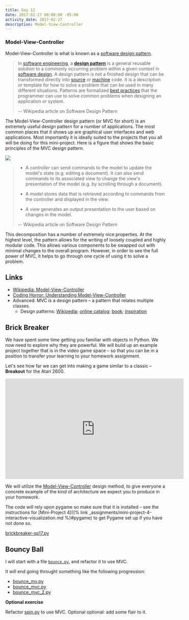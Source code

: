```yaml
---
title: Day 12
date: 2017-02-27 00:00:00 -05:00
activity_date: 2017-02-27
description: Model-View-Controller
---
```


### Model-View-Controller

Model-View-Controller is what is known as a [software design
pattern](https://en.wikipedia.org/wiki/Software_design_pattern).


> In [software engineering](https://en.wikipedia.org/wiki/Software_engineering), a **[design
pattern](https://en.wikipedia.org/wiki/Design_pattern "Design pattern")**  is
a general reusable solution to a commonly occurring problem within a given
context in [software design](https://en.wikipedia.org/wiki/Software_design). A design pattern is not a finished design that can be
transformed directly into [source](https://en.wikipedia.org/wiki/Source_code) or [machine](https://en.wikipedia.org/wiki/Machine_code) code. It is a description or template for how to solve a
problem that can be used in many different situations. Patterns are formalized
[best practices](https://en.wikipedia.org/wiki/Best_practice)
that the programmer can use to solve common problems when designing an
application or system.
>
> \-- Wikipedia article on Software Design Pattern

The Model-View-Controller design pattern (or MVC for short) is an extremely
useful design pattern for a number of applications. The most common places
that it shows up are graphical user interfaces and web applications. Most
importantly it is ideally suited to the projects that you all will be doing
for this mini-project. Here is a figure that shows the basic principles of the
MVC design pattern.

[![](https://upload.wikimedia.org/wikipedia/commons/thumb/a/a0/MVC-Process.svg/500px-MVC-Process.svg.png)](https://upload.wikimedia.org/wikipedia/commons/thumb/a/a0/MVC-Process.svg/500px-MVC-Process.svg.png)

> * A _controller_ can send commands to the model to update the model's state
(e.g. editing a document). It can also send commands to its associated view to
change the view's presentation of the model (e.g. by scrolling through a
document).
>
> * A _model_ stores data that is retrieved according to commands from the
controller and displayed in the view.
>
> * A _view_ generates an output presentation to the user based on changes in
the model.
>
> \-- Wikipedia article on Software Design Pattern

This decomposition has a number of extremely nice properties. At the highest
level, the pattern allows for the writing of loosely coupled and highly
modular code. This allows various components to be swapped out with minimal
changes to the overall program. However, in order to see the full power of
MVC, it helps to go through one cycle of using it to solve a problem.

## Links

* [Wikipedia: Model-View-Controller](https://en.wikipedia.org/wiki/Model–view–controller)
* [Coding Horror: Understanding Model-View-Controller](https://blog.codinghorror.com/understanding-model-view-controller/)
* Advanced: MVC is a design pattern – a pattern that relates multiple classes.
    * Design patterns: [Wikipedia](http://www.oodesign.com/); [online catalog](http://www.oodesign.com/); [book](https://en.wikipedia.org/wiki/Design_Patterns); [inspiration](https://en.wikipedia.org/wiki/Pattern_(architecture))

## Brick Breaker

We have spent some time getting you familiar with objects in Python. We now need to explore why they are powerful. We will build up an example project together that is in the video game space – so that you can be in a position to transfer your learning to your homework assignment.

Let's see how far we can get into making a game similar to a classic – **Breakout** for the Atari 2600.

<iframe width="560" height="315" src="https://www.youtube.com/embed/JRAPnuwnpRs" frameborder="0" allowfullscreen></iframe>

We will utilize the [Model-View-Controller](http://en.wikipedia.org/wiki/Model–view–controller) design method, to give everyone a concrete example of the kind of architecture we expect you to produce in your homework.

The code will rely upon pygame so make sure that it is installed – see the instructions for [Mini-Project 4]({% link _assignments/mini-project-4-interactive-visualization.md %}#pygame) to get Pygame set up if you have not done so.

[brickbreaker-sp17.py](/files/activities/mvc/brickbreaker-sp17.py)

## Bouncy Ball

I will start with a file [`bounce.py`](/files/activities/mvc/bounce.py), and refactor it to use MVC.

It will end going throught something like the following progression:

* [bounce_mv.py](/files/activities/mvc/bounce_mv.py)
* [bounce_mvc.py](/files/activities/mvc/bounce_mvc.py)
* [bounce_mvc_2.py](/files/activities/mvc/bounce_mvc_2.py)

**Optional exercise**

Refactor [spin.py](/files/activities/mvc/spin.py) to use MVC.
Optional optional: add some flair to it.
